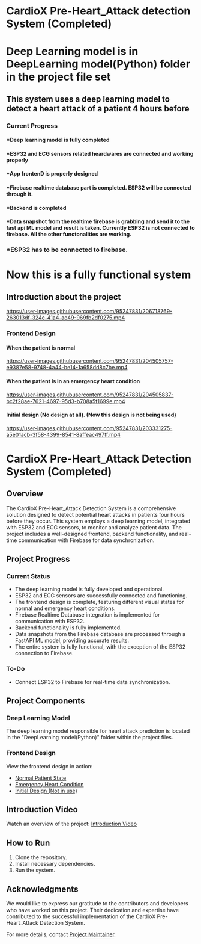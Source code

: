 # CardioX Pre-Heart_Attack detection System (Completed)

# Deep Learning model is in DeepLearning model(Python) folder in the project file set
 
## This system uses a deep learning model to detect a heart attack of a patient 4 hours before
### Current Progress
#### *Deep learning model is fully completed
#### *ESP32 and ECG sensors related heardwares are connected and working properly
#### *App frontenD is properly designed
#### *Firebase realtime database part is completed. ESP32 will be connected through it.
#### *Backend is completed
#### *Data snapshot from the realtime firebase is grabbing and send it to the fast api ML model and result is taken. Currently ESP32 is not connected to firebase. All the other functonalities are working.
### *ESP32 has to be connected to firebase.
# Now this is a fully functional system


## Introduction about the project
https://user-images.githubusercontent.com/95247831/206718769-263013df-324c-41a4-ae49-969fb2df0275.mp4


### Frontend Design 

#### When the patient is normal
https://user-images.githubusercontent.com/95247831/204505757-e9387e58-9748-4a44-be14-1a658dd8c7be.mp4


#### When the patient is in an emergency heart condition
https://user-images.githubusercontent.com/95247831/204505837-bc2f28ae-7621-4697-95d3-b708a5f1699e.mp4

#### Initial design (No design at all). (Now this design is not being used)
https://user-images.githubusercontent.com/95247831/203331275-a5e01acb-3f58-4399-8541-8affeac497ff.mp4







# CardioX Pre-Heart_Attack Detection System (Completed)

## Overview

The CardioX Pre-Heart_Attack Detection System is a comprehensive solution designed to detect potential heart attacks in patients four hours before they occur. This system employs a deep learning model, integrated with ESP32 and ECG sensors, to monitor and analyze patient data. The project includes a well-designed frontend, backend functionality, and real-time communication with Firebase for data synchronization.

## Project Progress

### Current Status
- The deep learning model is fully developed and operational.
- ESP32 and ECG sensors are successfully connected and functioning.
- The frontend design is complete, featuring different visual states for normal and emergency heart conditions.
- Firebase Realtime Database integration is implemented for communication with ESP32.
- Backend functionality is fully implemented.
- Data snapshots from the Firebase database are processed through a FastAPI ML model, providing accurate results.
- The entire system is fully functional, with the exception of the ESP32 connection to Firebase.

### To-Do
- Connect ESP32 to Firebase for real-time data synchronization.

## Project Components

### Deep Learning Model
The deep learning model responsible for heart attack prediction is located in the "DeepLearning model(Python)" folder within the project files.

### Frontend Design
View the frontend design in action:
- [Normal Patient State](https://user-images.githubusercontent.com/95247831/204505757-e9387e58-9748-4a44-be14-1a658dd8c7be.mp4)
- [Emergency Heart Condition](https://user-images.githubusercontent.com/95247831/204505837-bc2f28ae-7621-4697-95d3-b708a5f1699e.mp4)
- [Initial Design (Not in use)](https://user-images.githubusercontent.com/95247831/203331275-a5e01acb-3f58-4399-8541-8affeac497ff.mp4)

## Introduction Video
Watch an overview of the project: [Introduction Video](https://user-images.githubusercontent.com/95247831/206718769-263013df-324c-41a4-ae49-969fb2df0275.mp4)

## How to Run

1. Clone the repository.
2. Install necessary dependencies.
3. Run the system.

## Acknowledgments

We would like to express our gratitude to the contributors and developers who have worked on this project. Their dedication and expertise have contributed to the successful implementation of the CardioX Pre-Heart_Attack Detection System.

For more details, contact [Project Maintainer](mailto:project-maintainer@example.com).


